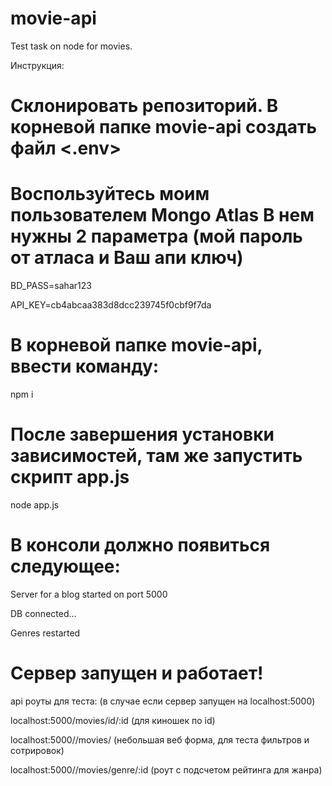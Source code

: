# movie-api
Test task on node for movies. 


Инструкция:

Склонировать репозиторий.
В корневой папке movie-api создать файл <.env>
==============================================

Воспользуйтесь моим пользователем Mongo Atlas
В нем нужны 2 параметра (мой пароль от атласа и Ваш апи ключ)
=============================================================

BD_PASS=sahar123

API_KEY=cb4abcaa383d8dcc239745f0cbf9f7da

В корневой папке movie-api, ввести команду:
===========================================
npm i

После завершения установки зависимостей, там же запустить скрипт app.js
=======================================================================
node app.js

В консоли должно появиться следующее:
=====================================

Server for a blog started on port  5000

DB connected...

Genres restarted


Сервер запущен и работает!
==========================

api роуты для теста: (в случае если сервер запущен на localhost:5000)

localhost:5000/movies/id/:id (для киношек по id)

localhost:5000//movies/ (небольшая веб форма, для теста фильтров и сотрировок)

localhost:5000//movies/genre/:id (роут с подсчетом рейтинга для жанра)
